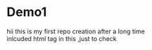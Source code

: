 # Demo1
hii this is my first repo creation after a long time
<br>
inlcuded html tag in this ,just to check
